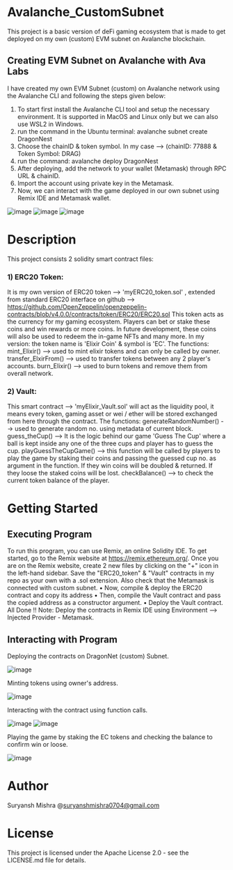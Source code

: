 # Avalanche_CustomSubnet
This project is a basic version of deFi gaming ecosystem that is made to get deployed on my own (custom) EVM subnet on Avalanche blockchain.
## Creating EVM Subnet on Avalanche with Ava Labs
I have created my own EVM Subnet (custom) on Avalanche network using the Avalanche CLI and following the steps given below:
1) To start first install the Avalanche CLI tool and setup the necessary environment. It is supported in MacOS and Linux only but we can also use WSL2 in Windows.
2) run the command in the Ubuntu terminal: avalanche subnet create DragonNest
3) Choose the chainID & token symbol. In my case --> (chainID: 77888 & Token Symbol: DRAG)
4) run the command: avalanche deploy DragonNest
5) After deploying, add the network to your wallet (Metamask) through RPC URL & chainID.
6) Import the account using private key in the Metamask.
7) Now, we can interact with the game deployed in our own subnet using Remix IDE and Metamask wallet.
   
![image](https://github.com/user-attachments/assets/61df29c5-4c92-4d66-a294-7c82d01e05fa)
![image](https://github.com/user-attachments/assets/7bd0d4cc-74f1-4a98-a992-c4edbf32cae5)
![image](https://github.com/user-attachments/assets/a1b1dd11-0856-4e37-b34f-9d985fd88ca5)

# Description
This project consists 2 solidity smart contract files:
### 1) ERC20 Token:
It is my own version of ERC20 token --> 'myERC20_token.sol' , extended from standard ERC20 interface on github --> 
https://github.com/OpenZeppelin/openzeppelin-contracts/blob/v4.0.0/contracts/token/ERC20/ERC20.sol
This token acts as the currency for my gaming ecosystem. Players can bet or stake these coins and win rewards or more coins.
In future development, these coins will also be used to redeem the in-game NFTs and many more.
In my version: the token name is 'Elixir Coin' & symbol is 'EC'.
The functions: mint_Elixir() --> used to mint elixir tokens and can only be called by owner.
transfer_ElxirFrom() --> used to transfer tokens between any 2 player's accounts.
burn_Elixir() --> used to burn tokens and remove them from overall network.

### 2) Vault: 
This smart contract --> 'myElixir_Vault.sol' will act as the liquidity pool, it means every token, gaming asset or wei / ether will be stored exchanged from here through the contract.
The functions: generateRandomNumber() --> used to generate random no. using metadata of current block.
guess_theCup() --> It is the logic behind our game 'Guess The Cup' where a ball is kept inside any one of the three cups and player has to guess the cup.
playGuessTheCupGame() --> this function will be called by players to play the game by staking their coins and passing the guessed cup no. as argument in the function.
If they win coins will be doubled & returned.
If they loose the staked coins will be lost.
checkBalance() --> to check the current token balance of the player.
# Getting Started 
## Executing Program
To run this program, you can use Remix, an online Solidity IDE. To get started, go to the Remix website at https://remix.ethereum.org/. Once you are on the Remix website, create 2 new files by clicking on the "+" icon in the left-hand sidebar. Save the "ERC20_token" & "Vault" contracts in my repo as your own with a .sol extension. Also check that the Metamask is connected with custom subnet.
•	Now, compile & deploy the ERC20 contract and copy its address 
•	Then, compile the Vault contract and pass the copied address as a constructor argument.
•	Deploy the Vault contract. All Done !!
Note: Deploy the contracts in Remix IDE using Environment --> Injected Provider - Metamask.

## Interacting with Program

Deploying the contracts on DragonNet (custom) Subnet.  

![image](https://github.com/user-attachments/assets/5f377180-b84c-45ff-a715-b2e9d56bec1d)

Minting tokens using owner's address.

![image](https://github.com/user-attachments/assets/39abf3b6-a05a-4195-8591-37bcfeaa21fd)

Interacting with the contract using function calls.

![image](https://github.com/user-attachments/assets/0e9b2e5a-4cae-4be6-a8e6-185d65914e14)
![image](https://github.com/user-attachments/assets/fa7eed33-3e7c-4d97-a3a5-6524fe51a3cf)

Playing the game by staking the EC tokens and checking the balance to confirm win or loose.

![image](https://github.com/user-attachments/assets/7267c5e1-6e0a-4d26-ba12-817e3a19c485)

# Author 
Suryansh Mishra @suryanshmishra0704@gmail.com
# License
This project is licensed under the Apache License 2.0 - see the LICENSE.md file for details.






